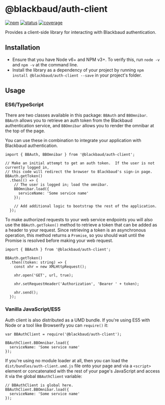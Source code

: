 # @blackbaud/auth-client

[![npm](https://img.shields.io/npm/v/@blackbaud/auth-client.svg)](https://www.npmjs.com/package/@blackbaud/auth-client)
[![status](https://travis-ci.org/blackbaud/auth-client.svg?branch=master)](https://travis-ci.org/blackbaud/auth-client)
[![coverage](https://codecov.io/github/blackbaud/auth-client/coverage.svg?branch=master)](https://codecov.io/github/blackbaud/auth-client/)

Provides a client-side library for interacting with Blackbaud authentication.

## Installation

- Ensure that you have Node v6+ and NPM v3+. To verify this, run `node -v` and `npm -v` at the command line.
- Install the library as a dependency of your project by running `npm install @blackbaud/auth-client --save` in your project's folder.

## Usage

### ES6/TypeScript

There are two classes available in this package: `BBAuth` and `BBOmnibar`.  `BBAuth` allows you to retrieve an auth token from the Blackbaud authentication service, and `BBOmnibar` allows you to render the omnibar at the top of the page.

You can use these in combination to integrate your application with Blackbaud authentication.

```
import { BBAuth, BBOmnibar } from '@blackbaud/auth-client';

// Make an initial attempt to get an auth token.  If the user is not currently logged in,
// this code will redirect the browser to Blackbaud's sign-in page.
BBAuth.getToken()
  .then(() => {
    // The user is logged in; load the omnibar.
    BBOmnibar.load({
      serviceName: 'Some service name'
    });

    // Add additional logic to bootstrap the rest of the application.
  });
```

To make authorized requests to your web service endpoints you will also use the `BBAuth.getToken()` method to retrieve a token that can be added as a header to your request.  Since retrieving a token is an asynchronous operation, this method returns a `Promise`, so you should wait until the Promise is resolved before making your web request.

```
import { BBAuth } from '@blackbaud/auth-client';

BBAuth.getToken()
  .then((token: string) => {
    const xhr = new XMLHttpRequest();

    xhr.open('GET', url, true);

    xhr.setRequestHeader('Authorization', 'Bearer ' + token);

    xhr.send();
  });
```

### Vanilla JavaScript/ES5

Auth client is also distributed as a UMD bundle.  If you're using ES5 with Node or a tool like Browserify you can `require()` it:

```
var BBAuthClient = require('@blackbaud/auth-client');

BBAuthClient.BBOmnibar.load({
  serviceName: 'Some service name'
});
```

If you're using no module loader at all, then you can load the `dist/bundles/auth-client.umd.js` file onto your page and via a `<script>` element or concatenated with the rest of your page's JavaScript and access it via the global `BBAuthClient` variable:

```
// BBAuthClient is global here.
BBAuthClient.BBOmnibar.load({
  serviceName: 'Some service name'
});
```
